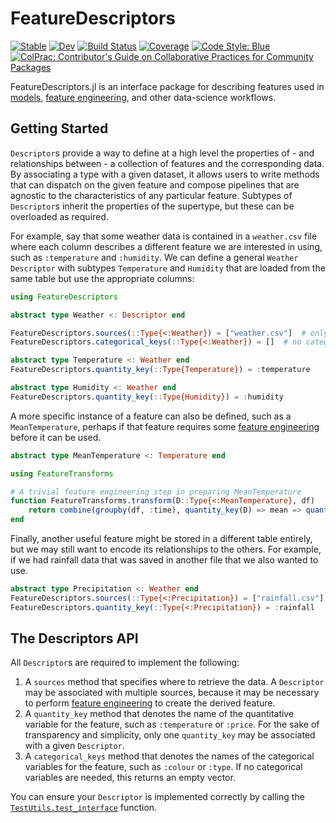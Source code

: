# FeatureDescriptors

[![Stable](https://img.shields.io/badge/docs-stable-blue.svg)](https://invenia.github.io/FeatureDescriptors.jl/stable)
[![Dev](https://img.shields.io/badge/docs-dev-blue.svg)](https://invenia.github.io/FeatureDescriptors.jl/dev)
[![Build Status](https://github.com/invenia/FeatureDescriptors.jl/workflows/CI/badge.svg)](https://github.com/invenia/FeatureDescriptors.jl/actions)
[![Coverage](https://codecov.io/gh/invenia/FeatureDescriptors.jl/branch/main/graph/badge.svg)](https://codecov.io/gh/invenia/FeatureDescriptors.jl)
[![Code Style: Blue](https://img.shields.io/badge/code%20style-blue-4495d1.svg)](https://github.com/invenia/BlueStyle)
[![ColPrac: Contributor's Guide on Collaborative Practices for Community Packages](https://img.shields.io/badge/ColPrac-Contributor's%20Guide-blueviolet)](https://github.com/SciML/ColPrac)

FeatureDescriptors.jl is an interface package for describing features used in [models](https://invenia.github.io/Models.jl/stable/), [feature engineering](https://invenia.github.io/FeatureTransforms.jl/stable/), and other data-science workflows.

## Getting Started

`Descriptor`s provide a way to define at a high level the properties of - and relationships between - a collection of features and the corresponding data.
By associating a type with a given dataset, it allows users to write methods that can dispatch on the given feature and compose pipelines that are agnostic to the characteristics of any particular feature.
Subtypes of `Descriptor`s inherit the properties of the supertype, but these can be overloaded as required. 

For example, say that some weather data is contained in a `weather.csv` file where each column describes a different feature we are interested in using, such as `:temperature` and `:humidity`. 
We can define a general `Weather` `Descriptor` with subtypes `Temperature` and `Humidity` that are loaded from the same table but use the appropriate columns:

```julia
using FeatureDescriptors

abstract type Weather <: Descriptor end

FeatureDescriptors.sources(::Type{<:Weather}) = ["weather.csv"]  # only one table is needed
FeatureDescriptors.categorical_keys(::Type{<:Weather}) = []  # no categories necessary

abstract type Temperature <: Weather end
FeatureDescriptors.quantity_key(::Type{Temperature}) = :temperature

abstract type Humidity <: Weather end
FeatureDescriptors.quantity_key(::Type{Humidity}) = :humidity

```

A more specific instance of a feature can also be defined, such as a `MeanTemperature`, perhaps if that feature requires some [feature engineering](https://invenia.github.io/FeatureTransforms.jl/stable/) before it can be used.

```julia
abstract type MeanTemperature <: Temperature end

using FeatureTransforms

# A trivial feature engineering step in preparing MeanTemperature
function FeatureTransforms.transform(D::Type{<:MeanTemperature}, df) 
    return combine(groupby(df, :time), quantity_key(D) => mean => quantity_key(D))
end
```

Finally, another useful feature might be stored in a different table entirely, but we may still want to encode its relationships to the others.
For example, if we had rainfall data that was saved in another file that we also wanted to use.

```julia
abstract type Precipitation <: Weather end
FeatureDescriptors.sources(::Type{<:Precipitation}) = ["rainfall.csv"]
FeatureDescriptors.quantity_key(::Type{<:Precipitation}) = :rainfall 
```

## The Descriptors API

All `Descriptor`s are required to implement the following:

1. A `sources` method that specifies where to retrieve the data. A `Descriptor` may be associated with multiple sources, because it may be necessary to perform [feature engineering](https://invenia.github.io/FeatureTransforms.jl/stable/) to create the derived feature.
1. A `quantity_key` method that denotes the name of the quantitative variable for the feature, such as `:temperature` or `:price`. For the sake of transparency and simplicity, only one `quantity_key` may be associated with a given `Descriptor`.
1. A `categorical_keys` method that denotes the names of the categorical variables for the feature, such as `:colour` or `:type`. If no categorical variables are needed, this returns an empty vector.

You can ensure your `Descriptor` is implemented correctly by calling the [`TestUtils.test_interface`](https://invenia.github.io/FeatureDescriptors.jl/stable/index/#Testutils) function.
